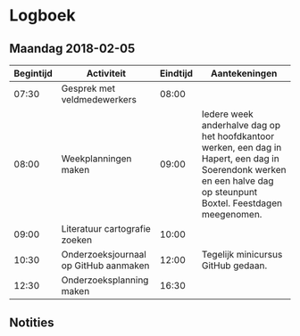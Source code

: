 # Logboek

## Maandag 2018-02-05
Begintijd | Activiteit | Eindtijd | Aantekeningen
---       | ---        | --- | ---
07:30     | Gesprek met veldmedewerkers | 08:00 |
08:00     | Weekplanningen maken | 09:00 | Iedere week anderhalve dag op het hoofdkantoor werken, een dag in Hapert, een dag in Soerendonk werken en een halve dag op steunpunt Boxtel. Feestdagen meegenomen.
09:00     | Literatuur cartografie zoeken | 10:00 | 
10:30     | Onderzoeksjournaal op GitHub aanmaken | 12:00 | Tegelijk minicursus GitHub gedaan.
12:30     | Onderzoeksplanning maken | 16:30 | 

## Notities

